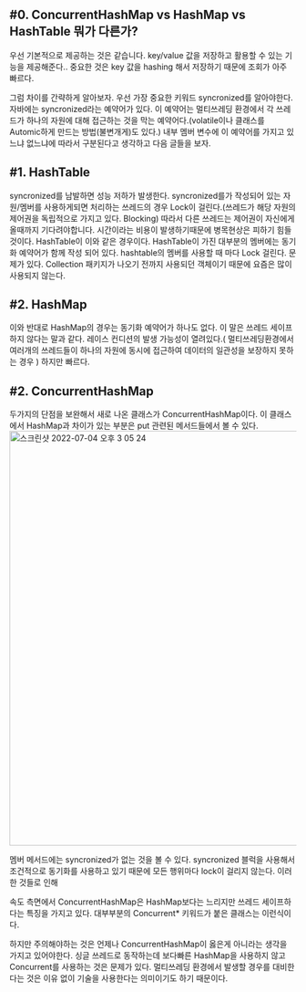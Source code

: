 ## #0. ConcurrentHashMap vs HashMap vs HashTable 뭐가 다른가?
우선 기본적으로 제공하는 것은 같습니다. key/value 값을 저장하고 활용할 수 있는 기능을 제공해준다.. 중요한 것은 key 값을 hashing 해서 저장하기 때문에 조회가 아주 빠르다. 
  
그럼 차이를 간략하게 알아보자. 우선 가장 중요한 키워드 syncronized를 알아야한다. 자바에는 syncronized라는 예약어가 있다. 이 예약어는 멀티쓰레딩 환경에서 각 쓰레드가 하나의 자원에 대해 접근하는 것을 막는 예약어다.(volatile이나 클래스를 Automic하게 만드는 방법(불변개게)도 있다.) 내부 멤버 변수에 이 예약어를 가지고 있느냐 없느냐에 따라서 구분된다고 생각하고 다음 글들을 보자. 
  
## #1. HashTable
syncronized를 남발하면 성능 저하가 발생한다. syncronized를가 작성되어 있는 자원/멤버를 사용하게되면 처리하는 쓰레드의 경우 Lock이 걸린다.(쓰레드가 해당 자원의 제어권을 독립적으로 가지고 있다. Blocking) 따라서 다른 쓰레드는 제어권이 자신에게 올때까지 기다려야합니다. 시간이라는 비용이 발생하기때문에 병목현상은 피하기 힘들 것이다. HashTable이 이와 같은 경우이다. HashTable이 가진 대부분의 멤버에는 동기화 예약어가 함께 작성 되어 있다. hashtable의 멤버를 사용할 때 마다 Lock 걸린다. 문제가 있다. Collection 패키지가 나오기 전까지 사용되던 객체이기 때문에 요즘은 많이 사용되지 않는다.  

## #2. HashMap
이와 반대로 HashMap의 경우는 동기화 예약어가 하나도 없다. 이 말은 쓰레드 세이프하지 않다는 말과 같다. 레이스 컨디션의 발생 가능성이 열려있다.( 멀티쓰레딩환경에서 여러개의 쓰레드들이 하나의 자원에 동시에 접근하여 데이터의 일관성을 보장하지 못하는 경우 ) 하지만 빠르다.  
  
## #2. ConcurrentHashMap
두가지의 단점을 보완해서 새로 나온 클래스가 ConcurrentHashMap이다. 이 클래스에서 HashMap과 차이가 있는 부분은 put 관련된 메서드들에서 볼 수 있다.  
<img width="727" alt="스크린샷 2022-07-04 오후 3 05 24" src="https://user-images.githubusercontent.com/78134917/177091497-b061305d-9ade-490e-84d3-5a9f414e701a.png">   

멤버 메서드에는 syncronized가 없는 것을 볼 수 있다. syncronized 블럭을 사용해서 조건적으로 동기화를 사용하고 있기 때문에 모든 행위마다 lock이 걸리지 않는다. 이러한 것들로 인해 

속도 측면에서 ConcurrentHashMap은 HashMap보다는 느리지만 쓰레드 세이프하다는 특징을 가지고 있다. 대부부분의 Concurrent* 키워드가 붙은 클래스는 이런식이다.  
  
하지만 주의해야하는 것은 언제나 ConcurrentHashMap이 옳은게 아니라는 생각을 가지고 있어야한다. 싱글 쓰레드로 동작하는데 보다빠른 HashMap을 사용하지 않고 Concurrent를 사용하는 것은 문제가 있다. 멀티쓰레딩 환경에서 발생할 경우를 대비한다는 것은 이유 없이 기술을 사용한다는 의미이기도 하기 때문이다. 
